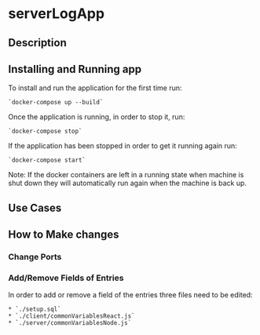 # serverLogApp

## Description

## Installing and Running app

To install and run the application for the first time run:

    `docker-compose up --build`

Once the application is running, in order to stop it, run:

    `docker-compose stop`

If the application has been stopped in order to get it running again run:

    `docker-compose start`

Note: If the docker containers are left in a running state when machine is shut down they will automatically run again when the machine is back up.

## Use Cases

## How to Make changes

### Change Ports

### Add/Remove Fields of Entries

In order to add or remove a field of the entries three files need to be edited:

    * `./setup.sql`
    * `./client/commonVariablesReact.js`
    * `./server/commonVariablesNode.js`
